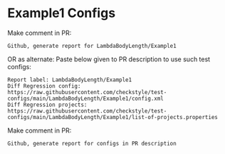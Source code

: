 # Example1 Configs
Make comment in PR:
```
Github, generate report for LambdaBodyLength/Example1
```
OR as alternate:
Paste below given to PR description to use such test configs:
```
Report label: LambdaBodyLength/Example1
Diff Regression config: https://raw.githubusercontent.com/checkstyle/test-configs/main/LambdaBodyLength/Example1/config.xml
Diff Regression projects: https://raw.githubusercontent.com/checkstyle/test-configs/main/LambdaBodyLength/Example1/list-of-projects.properties
```
Make comment in PR:
```
Github, generate report for configs in PR description
```
